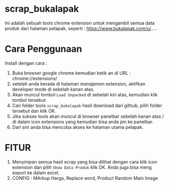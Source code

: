 # scrap_bukalapak
Ini adalah sebuah tools chrome extension untuk mengambil semua data produk dari halaman pelapak, seperti : https://www.bukalapak.com/u/.....

# Cara Penggunaan
Install dengan cara :
1. Buka browser google chrome kemudian ketik an di URL : chrome://extensions/
2. setelah anda berada di halaman manajemen extension, aktifkan developer mode di sebelah kanan atas.
3. Akan muncul tombol `Load Unpacked` di sebelah kiri atas, kemudian klik tombol tersebut.
4. Cari folder tools `scrap_bukalapak` hasil download dari github, pilih folder tersebut dan klik OK.
5. Jika sukses tools akan muncul di browser panelbar sebelah kanan atas / di dalam icon extensions yang kemudian bisa anda pin ke panelbar.
6. Dari sini anda bisa mencoba akses ke halaman utama pelapak.

# FITUR
1. Menyimpan semua hasil scrap yang bisa dilihat dengan cara klik icon extension dan pilih `Show Data Produk` klik OK. Anda juga bisa meng export ke dalam excel.
2. CONFIG : MArkup Harga, Replace word, Product Random Main Image

